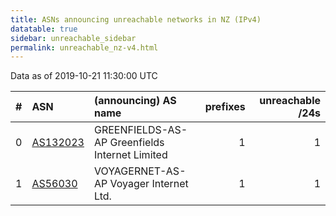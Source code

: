 ```yaml
---
title: ASNs announcing unreachable networks in NZ (IPv4)
datatable: true
sidebar: unreachable_sidebar
permalink: unreachable_nz-v4.html
---
```


Data as of 2019-10-21 11:30:00 UTC


<div class="datatable-begin"></div>

|   # | ASN                                      | (announcing) AS name                           |   prefixes |   unreachable /24s |
|----:|:-----------------------------------------|:-----------------------------------------------|-----------:|-------------------:|
|   0 | [AS132023](unreachable_AS132023-v4.html) | GREENFIELDS-AS-AP Greenfields Internet Limited |          1 |                  1 |
|   1 | [AS56030](unreachable_AS56030-v4.html)   | VOYAGERNET-AS-AP Voyager Internet Ltd.         |          1 |                  1 |

<div class="datatable-end"></div>